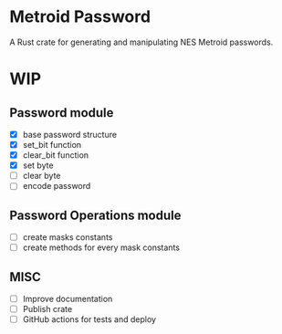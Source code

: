 # Metroid Password

A Rust crate for generating and manipulating NES Metroid passwords.

# WIP 

## Password module

- [X] base password structure
- [X] set_bit function
- [X] clear_bit function
- [X] set byte
- [ ] clear byte
- [ ] encode password

## Password Operations module

- [ ] create masks constants
- [ ] create methods for every mask constants

## MISC

- [ ] Improve documentation
- [ ] Publish crate
- [ ] GitHub actions for tests and deploy

